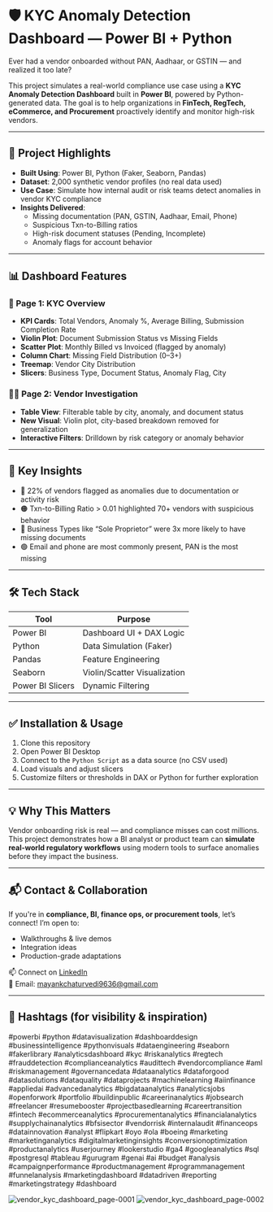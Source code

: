 # 🛡️ KYC Anomaly Detection Dashboard — Power BI + Python

Ever had a vendor onboarded without PAN, Aadhaar, or GSTIN — and realized it too late?

This project simulates a real-world compliance use case using a **KYC Anomaly Detection Dashboard** built in **Power BI**, powered by Python-generated data. The goal is to help organizations in **FinTech, RegTech, eCommerce, and Procurement** proactively identify and monitor high-risk vendors.

---

## 📌 Project Highlights

- **Built Using**: Power BI, Python (Faker, Seaborn, Pandas)
- **Dataset**: 2,000 synthetic vendor profiles (no real data used)
- **Use Case**: Simulate how internal audit or risk teams detect anomalies in vendor KYC compliance
- **Insights Delivered**:
  - Missing documentation (PAN, GSTIN, Aadhaar, Email, Phone)
  - Suspicious Txn-to-Billing ratios
  - High-risk document statuses (Pending, Incomplete)
  - Anomaly flags for account behavior

---

## 📊 Dashboard Features

### 📄 Page 1: KYC Overview
- **KPI Cards**: Total Vendors, Anomaly %, Average Billing, Submission Completion Rate
- **Violin Plot**: Document Submission Status vs Missing Fields
- **Scatter Plot**: Monthly Billed vs Invoiced (flagged by anomaly)
- **Column Chart**: Missing Field Distribution (0–3+)
- **Treemap**: Vendor City Distribution
- **Slicers**: Business Type, Document Status, Anomaly Flag, City

### 🕵️‍♂️ Page 2: Vendor Investigation
- **Table View**: Filterable table by city, anomaly, and document status
- **New Visual**: Violin plot, city-based breakdown removed for generalization
- **Interactive Filters**: Drilldown by risk category or anomaly behavior

---

## 🧠 Key Insights

- 🔴 22% of vendors flagged as anomalies due to documentation or activity risk
- 🟠 Txn-to-Billing Ratio > 0.01 highlighted 70+ vendors with suspicious behavior
- 🔵 Business Types like “Sole Proprietor” were 3x more likely to have missing documents
- 🟢 Email and phone are most commonly present, PAN is the most missing

---

## 🛠️ Tech Stack

| Tool         | Purpose                     |
|--------------|------------------------------|
| Power BI     | Dashboard UI + DAX Logic     |
| Python       | Data Simulation (Faker)      |
| Pandas       | Feature Engineering          |
| Seaborn      | Violin/Scatter Visualization |
| Power BI Slicers | Dynamic Filtering        |

---

## ✅ Installation & Usage

1. Clone this repository
2. Open Power BI Desktop
3. Connect to the `Python Script` as a data source (no CSV used)
4. Load visuals and adjust slicers
5. Customize filters or thresholds in DAX or Python for further exploration

---

## 💡 Why This Matters

Vendor onboarding risk is real — and compliance misses can cost millions. This project demonstrates how a BI analyst or product team can **simulate real-world regulatory workflows** using modern tools to surface anomalies before they impact the business.

---

## 📬 Contact & Collaboration

If you're in **compliance, BI, finance ops, or procurement tools**, let’s connect! I’m open to:
- Walkthroughs & live demos
- Integration ideas
- Production-grade adaptations

📫 Connect on [LinkedIn](https://www.linkedin.com/in/mayank-chaturvedi-91757a1a6/)  
📧 Email: mayankchaturvedi9636@gmail.com

---

## 🔖 Hashtags (for visibility & inspiration)
#powerbi #python #datavisualization #dashboarddesign #businessintelligence #pythonvisuals #dataengineering #seaborn #fakerlibrary #analyticsdashboard #kyc #riskanalytics #regtech #frauddetection #complianceanalytics #audittech #vendorcompliance #aml #riskmanagement #governancedata #dataanalytics #dataforgood #datasolutions #dataquality #dataprojects #machinelearning #aiinfinance #appliedai #advancedanalytics #bigdataanalytics #analyticsjobs #openforwork #portfolio #buildinpublic #careerinanalytics #jobsearch #freelancer #resumebooster #projectbasedlearning #careertransition #fintech #ecommerceanalytics #procurementanalytics #financialanalytics #supplychainanalytics #bfsisector #vendorrisk #internalaudit #financeops #datainnovation #analyst #flipkart #oyo #ola #boeing #marketing #marketinganalytics #digitalmarketinginsights #conversionoptimization #productanalytics #userjourney #lookerstudio #ga4 #googleanalytics #sql #postgresql #tableau #gurugram #genai #ai #budget #analysis #campaignperformance #productmanagement #programmanagement #funnelanalysis #marketingdashboard #datadriven #reporting #marketingstrategy #dashboard



![vendor_kyc_dashboard_page-0001](https://github.com/user-attachments/assets/0ff81218-94c5-4327-b979-50e90c569fc6)
![vendor_kyc_dashboard_page-0002](https://github.com/user-attachments/assets/83c0e725-e183-41ce-a898-44fdf0fa531f)



